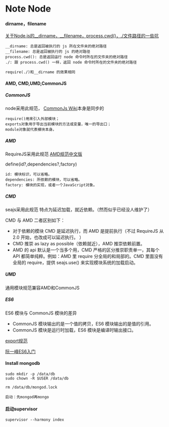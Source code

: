 # Note Node

#### dirname，filename

[关于Node.js的__dirname，__filename，process.cwd()，./文件路径的一些坑](https://segmentfault.com/a/1190000009368204)

```
__dirname: 总是返回被执行的 js 所在文件夹的绝对路径
__filename: 总是返回被执行的 js 的绝对路径
process.cwd(): 总是返回运行 node 命令时所在的文件夹的绝对路径
./: 跟 process.cwd() 一样，返回 node 命令时所在的文件夹的绝对路径

require(./)和__dirname 的效果相同
```

#### AMD, CMD,UMD,CommonJS

##### CommonJS

node采用此规范， [CommonJs Wiki](https://en.wikipedia.org/wiki/CommonJS)本身是同步的

```
require()用来引入外部模块；
exports对象用于导出当前模块的方法或变量，唯一的导出口；
module对象就代表模块本身。
```

##### AMD

RequireJS采用此规范 [AMD规范中文版](https://github.com/amdjs/amdjs-api/wiki/AMD-(%E4%B8%AD%E6%96%87%E7%89%88))

define(id?,dependencies?,factory)

```
id: 模块标识，可以省略。
dependencies: 所依赖的模块，可以省略。
factory: 模块的实现，或者一个JavaScript对象。    
```

##### CMD

seajs采用此规范  特点为延迟加载，就近依赖。（然而似乎已经没人维护了）

CMD 与 AMD 二者区别如下：

- 对于依赖的模块 CMD 是延迟执行，而 AMD 是提前执行（不过 RequireJS 从 2.0 开始，也改成可以延迟执行。 ）
- CMD 推崇 as lazy as possible（依赖就近），AMD 推崇依赖前置。
- AMD 的 api 默认是一个当多个用，CMD 严格的区分推崇职责单一，其每个 API 都简单纯粹。例如：AMD 里 require 分全局的和局部的。CMD 里面没有全局的 require，提供 seajs.use() 来实现模块系统的加载启动。

##### UMD

通用模块规范兼容AMD和CommonJS

##### ES6

ES6 模块与 CommonJS 模块的差异

- CommonJS 模块输出的是一个值的拷贝，ES6 模块输出的是值的引用。
- CommonJS 模块是运行时加载，ES6 模块是编译时输出接口。

[export规范](http://www.ecma-international.org/ecma-262/6.0/#sec-exports)

[阮一峰ES6入门](http://es6.ruanyifeng.com/#docs/module-loader#ES6-%E6%A8%A1%E5%9D%97%E4%B8%8E-CommonJS-%E6%A8%A1%E5%9D%97%E7%9A%84%E5%B7%AE%E5%BC%82)

#### Install mongodb

```
sudo mkdir -p /data/db
sudo chown -R $USER /data/db

rm /data/db/mongod.lock

启动：先mongod再mongo
```

#### 启动supervisor

```
supervisor --harmony index
```

### 